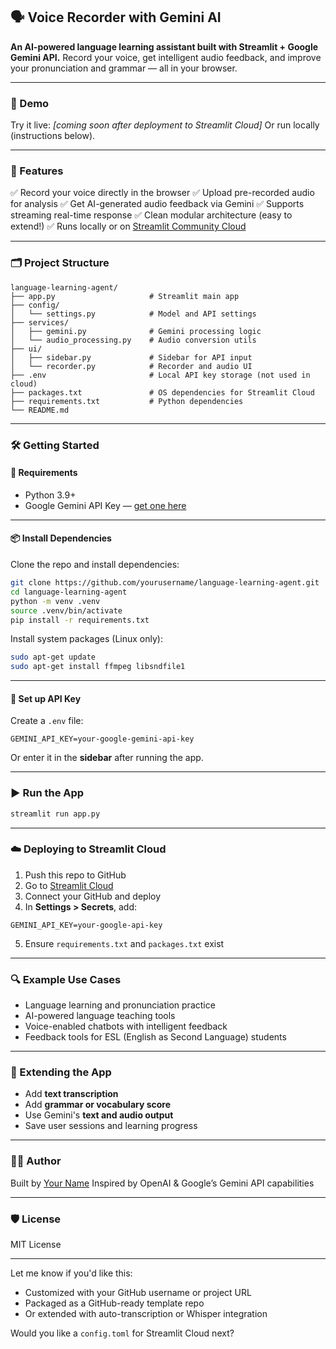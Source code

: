 ## 🗣️ Voice Recorder with Gemini AI

**An AI-powered language learning assistant built with Streamlit + Google Gemini API.**
Record your voice, get intelligent audio feedback, and improve your pronunciation and grammar — all in your browser.

---

### 🚀 Demo

Try it live: _\[coming soon after deployment to Streamlit Cloud]_
Or run locally (instructions below).

---

### 🧠 Features

✅ Record your voice directly in the browser
✅ Upload pre-recorded audio for analysis
✅ Get AI-generated audio feedback via Gemini
✅ Supports streaming real-time response
✅ Clean modular architecture (easy to extend!)
✅ Runs locally or on [Streamlit Community Cloud](https://streamlit.io/cloud)

---

### 🗂️ Project Structure

```
language-learning-agent/
├── app.py                     # Streamlit main app
├── config/
│   └── settings.py            # Model and API settings
├── services/
│   ├── gemini.py              # Gemini processing logic
│   └── audio_processing.py    # Audio conversion utils
├── ui/
│   ├── sidebar.py             # Sidebar for API input
│   └── recorder.py            # Recorder and audio UI
├── .env                       # Local API key storage (not used in cloud)
├── packages.txt               # OS dependencies for Streamlit Cloud
├── requirements.txt           # Python dependencies
└── README.md
```

---

### 🛠️ Getting Started

#### 🔧 Requirements

- Python 3.9+
- Google Gemini API Key — [get one here](https://aistudio.google.com/app/apikey)

---

#### 📦 Install Dependencies

Clone the repo and install dependencies:

```bash
git clone https://github.com/yourusername/language-learning-agent.git
cd language-learning-agent
python -m venv .venv
source .venv/bin/activate
pip install -r requirements.txt
```

Install system packages (Linux only):

```bash
sudo apt-get update
sudo apt-get install ffmpeg libsndfile1
```

---

#### 🔐 Set up API Key

Create a `.env` file:

```
GEMINI_API_KEY=your-google-gemini-api-key
```

Or enter it in the **sidebar** after running the app.

---

### ▶️ Run the App

```bash
streamlit run app.py
```

---

### ☁️ Deploying to Streamlit Cloud

1. Push this repo to GitHub
2. Go to [Streamlit Cloud](https://streamlit.io/cloud)
3. Connect your GitHub and deploy
4. In **Settings > Secrets**, add:

```
GEMINI_API_KEY=your-google-api-key
```

5. Ensure `requirements.txt` and `packages.txt` exist

---

### 🔍 Example Use Cases

- Language learning and pronunciation practice
- AI-powered language teaching tools
- Voice-enabled chatbots with intelligent feedback
- Feedback tools for ESL (English as Second Language) students

---

### 🧩 Extending the App

- Add **text transcription**
- Add **grammar or vocabulary score**
- Use Gemini's **text and audio output**
- Save user sessions and learning progress

---

### 🧑‍💻 Author

Built by [Your Name](https://github.com/yourusername)
Inspired by OpenAI & Google’s Gemini API capabilities

---

### 🛡️ License

MIT License

---

Let me know if you'd like this:

- Customized with your GitHub username or project URL
- Packaged as a GitHub-ready template repo
- Or extended with auto-transcription or Whisper integration

Would you like a `config.toml` for Streamlit Cloud next?
